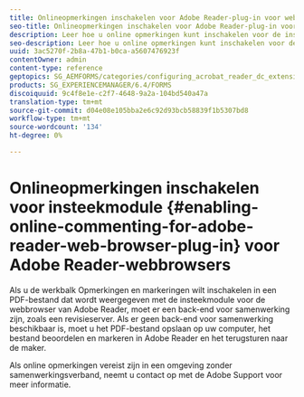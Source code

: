 ```yaml
---
title: Onlineopmerkingen inschakelen voor Adobe Reader-plug-in voor webbrowsers
seo-title: Onlineopmerkingen inschakelen voor Adobe Reader-plug-in voor webbrowsers
description: Leer hoe u online opmerkingen kunt inschakelen voor de insteekmodule voor Adobe Reader-webbrowsers.
seo-description: Leer hoe u online opmerkingen kunt inschakelen voor de insteekmodule voor Adobe Reader-webbrowsers.
uuid: 3ac5270f-2b8a-47b1-b0ca-a5607476923f
contentOwner: admin
content-type: reference
geptopics: SG_AEMFORMS/categories/configuring_acrobat_reader_dc_extensions
products: SG_EXPERIENCEMANAGER/6.4/FORMS
discoiquuid: 9c4f8e1e-c2f7-4648-9a2a-104bd540a47a
translation-type: tm+mt
source-git-commit: d04e08e105bba2e6c92d93bcb58839f1b5307bd8
workflow-type: tm+mt
source-wordcount: '134'
ht-degree: 0%

---
```



# Onlineopmerkingen inschakelen voor insteekmodule {#enabling-online-commenting-for-adobe-reader-web-browser-plug-in} voor Adobe Reader-webbrowsers

Als u de werkbalk Opmerkingen en markeringen wilt inschakelen in een PDF-bestand dat wordt weergegeven met de insteekmodule voor de webbrowser van Adobe Reader, moet er een back-end voor samenwerking zijn, zoals een revisieserver. Als er geen back-end voor samenwerking beschikbaar is, moet u het PDF-bestand opslaan op uw computer, het bestand beoordelen en markeren in Adobe Reader en het terugsturen naar de maker.

Als online opmerkingen vereist zijn in een omgeving zonder samenwerkingsverband, neemt u contact op met de Adobe Support voor meer informatie.
